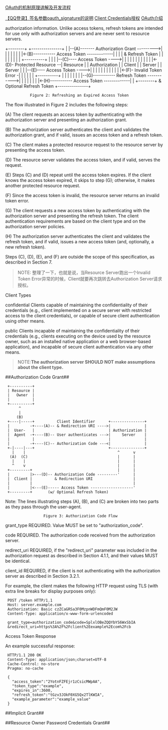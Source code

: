 [OAuth的机制原理讲解及开发流程](http://kb.cnblogs.com/page/189153/)

[【QQ登录】签名参数oauth_signature的说明](http://wiki.opensns.qq.com/wiki/%E3%80%90QQ%E7%99%BB%E5%BD%95%E3%80%91%E7%AD%BE%E5%90%8D%E5%8F%82%E6%95%B0oauth_signature%E7%9A%84%E8%AF%B4%E6%98%8E)
[Client Credentials授权](http://developer.baidu.com/wiki/index.php?title=docs/oauth/client)
[OAuth介绍](http://developer.baidu.com/wiki/index.php?title=docs/oauth)

authorization information.  Unlike access tokens, refresh tokens are
   intended for use only with authorization servers and are never sent
   to resource servers.

  +--------+                                           +---------------+
  |        |--(A)------- Authorization Grant --------->|               |
  |        |                                           |               |
  |        |<-(B)----------- Access Token -------------|               |
  |        |               & Refresh Token             |               |
  |        |                                           |               |
  |        |                            +----------+   |               |
  |        |--(C)---- Access Token ---->|          |   |               |
  |        |                            |          |   |               |
  |        |<-(D)- Protected Resource --| Resource |   | Authorization |
  | Client |                            |  Server  |   |     Server    |
  |        |--(E)---- Access Token ---->|          |   |               |
  |        |                            |          |   |               |
  |        |<-(F)- Invalid Token Error -|          |   |               |
  |        |                            +----------+   |               |
  |        |                                           |               |
  |        |--(G)----------- Refresh Token ----------->|               |
  |        |                                           |               |
  |        |<-(H)----------- Access Token -------------|               |
  +--------+           & Optional Refresh Token        +---------------+

               Figure 2: Refreshing an Expired Access Token

   The flow illustrated in Figure 2 includes the following steps:

   (A)  The client requests an access token by authenticating with the
        authorization server and presenting an authorization grant.

   (B)  The authorization server authenticates the client and validates
        the authorization grant, and if valid, issues an access token
        and a refresh token.

   (C)  The client makes a protected resource request to the resource
        server by presenting the access token.

   (D)  The resource server validates the access token, and if valid,
        serves the request.

   (E)  Steps (C) and (D) repeat until the access token expires.  If the
        client knows the access token expired, it skips to step (G);
        otherwise, it makes another protected resource request.

   (F)  Since the access token is invalid, the resource server returns
        an invalid token error.

   (G)  The client requests a new access token by authenticating with
        the authorization server and presenting the refresh token.  The
        client authentication requirements are based on the client type
        and on the authorization server policies.

   (H)  The authorization server authenticates the client and validates
        the refresh token, and if valid, issues a new access token (and,
        optionally, a new refresh token).

   Steps (C), (D), (E), and (F) are outside the scope of this
   specification, as described in Section 7.
>NOTE:
>	整理了一下，也就是说，当Resource Server跑出一个Invalid Token Error异常的时候，Client就要再次跳转去Authorization Server请求授权。

Client Types

   confidential
      Clients capable of maintaining the confidentiality of their
      credentials (e.g., client implemented on a secure server with
      restricted access to the client credentials), or capable of secure
      client authentication using other means.

   public
      Clients incapable of maintaining the confidentiality of their
      credentials (e.g., clients executing on the device used by the
      resource owner, such as an installed native application or a web
      browser-based application), and incapable of secure client
      authentication via any other means.

>NOTE:**The authorization server SHOULD NOT make assumptions about the client type.**

##Authorization Code Grant##

     +----------+
     | Resource |
     |   Owner  |
     |          |
     +----------+
          ^
          |
         (B)
     +----|-----+          Client Identifier      +---------------+
     |         -+----(A)-- & Redirection URI ---->|               |
     |  User-   |                                 | Authorization |
     |  Agent  -+----(B)-- User authenticates --->|     Server    |
     |          |                                 |               |
     |         -+----(C)-- Authorization Code ---<|               |
     +-|----|---+                                 +---------------+
       |    |                                         ^      v
      (A)  (C)                                        |      |
       |    |                                         |      |
       ^    v                                         |      |
     +---------+                                      |      |
     |         |>---(D)-- Authorization Code ---------'      |
     |  Client |          & Redirection URI                  |
     |         |                                             |
     |         |<---(E)----- Access Token -------------------'
     +---------+       (w/ Optional Refresh Token)

   Note: The lines illustrating steps (A), (B), and (C) are broken into
   two parts as they pass through the user-agent.

                     Figure 3: Authorization Code Flow

   grant_type
         REQUIRED.  Value MUST be set to "authorization_code".

   code
         REQUIRED.  The authorization code received from the
         authorization server.

   redirect_uri
         REQUIRED, if the "redirect_uri" parameter was included in the
         authorization request as described in Section 4.1.1, and their
         values MUST be identical.

   client_id
         REQUIRED, if the client is not authenticating with the
         authorization server as described in Section 3.2.1.

   For example, the client makes the following HTTP request using TLS
   (with extra line breaks for display purposes only):

     POST /token HTTP/1.1
     Host: server.example.com
     Authorization: Basic czZCaGRSa3F0MzpnWDFmQmF0M2JW
     Content-Type: application/x-www-form-urlencoded

     grant_type=authorization_code&code=SplxlOBeZQQYbYS6WxSbIA
     &redirect_uri=https%3A%2F%2Fclient%2Eexample%2Ecom%2Fcb

   Access Token Response

   An example successful response:

     HTTP/1.1 200 OK
     Content-Type: application/json;charset=UTF-8
     Cache-Control: no-store
     Pragma: no-cache

     {
       "access_token":"2YotnFZFEjr1zCsicMWpAA",
       "token_type":"example",
       "expires_in":3600,
       "refresh_token":"tGzv3JOkF0XG5Qx2TlKWIA",
       "example_parameter":"example_value"
     }

##Implicit Grant##

##Resource Owner Password Credentials Grant##

